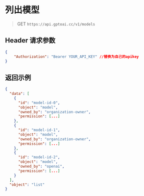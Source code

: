 # 列出模型

>GET `https://api.gptoai.cc/v1/models`

## Header 请求参数
```json
{
    "Authorization": "Bearer YOUR_API_KEY" //替换为自己的apikey
}
```
## 返回示例
```json
{
  "data": [
    {
      "id": "model-id-0",
      "object": "model",
      "owned_by": "organization-owner",
      "permission": [...]
    },
    {
      "id": "model-id-1",
      "object": "model",
      "owned_by": "organization-owner",
      "permission": [...]
    },
    {
      "id": "model-id-2",
      "object": "model",
      "owned_by": "openai",
      "permission": [...]
    }
  ],
  "object": "list"
}
```